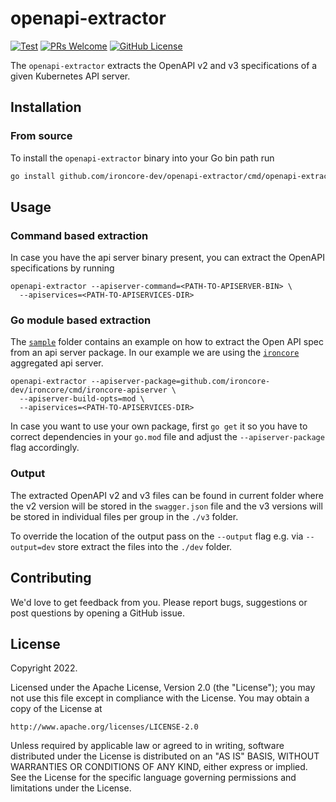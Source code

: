 # openapi-extractor

[![Test](https://github.com/ironcore-dev/openapi-extractor/actions/workflows/test.yml/badge.svg)](https://github.com/ironcore-dev/openapi-extractor/actions/workflows/test.yml)
[![PRs Welcome](https://img.shields.io/badge/PRs-welcome-brightgreen.svg)](https://makeapullrequest.com)
[![GitHub License](https://img.shields.io/static/v1?label=License&message=Apache-2.0&color=blue)](LICENSE)

The `openapi-extractor` extracts the OpenAPI v2 and v3 specifications of a given Kubernetes API server.

## Installation

### From source

To install the `openapi-extractor` binary into your Go bin path run

```bash
go install github.com/ironcore-dev/openapi-extractor/cmd/openapi-extractor@main
```

## Usage

### Command based extraction

In case you have the api server binary present, you can extract the OpenAPI specifications by running

```shell
openapi-extractor --apiserver-command=<PATH-TO-APISERVER-BIN> \
  --apiservices=<PATH-TO-APISERVICES-DIR>
```

### Go module based extraction

The [`sample`](/sample) folder contains an example on how to extract the Open API spec from an api server package. In 
our example we are using the [`ironcore`](https://github.com/ironcore-dev/ironcore) aggregated api server.

```shell
openapi-extractor --apiserver-package=github.com/ironcore-dev/ironcore/cmd/ironcore-apiserver \
  --apiserver-build-opts=mod \
  --apiservices=<PATH-TO-APISERVICES-DIR>
```

In case you want to use your own package, first `go get` it so you have to correct dependencies in your `go.mod` file and
adjust the `--apiserver-package` flag accordingly.

### Output

The extracted OpenAPI v2 and v3 files can be found in current folder where the v2 version will be stored in the `swagger.json`
file and the v3 versions will be stored in individual files per group in the `./v3` folder.

To override the location of the output pass on the `--output` flag e.g. via `--output=dev` store extract the files into
the `./dev` folder.

## Contributing

We'd love to get feedback from you. Please report bugs, suggestions or post questions by opening a GitHub issue.

## License

Copyright 2022.

Licensed under the Apache License, Version 2.0 (the "License");
you may not use this file except in compliance with the License.
You may obtain a copy of the License at

    http://www.apache.org/licenses/LICENSE-2.0

Unless required by applicable law or agreed to in writing, software
distributed under the License is distributed on an "AS IS" BASIS,
WITHOUT WARRANTIES OR CONDITIONS OF ANY KIND, either express or implied.
See the License for the specific language governing permissions and
limitations under the License.
